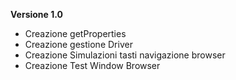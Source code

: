 **Versione 1.0**
- Creazione getProperties
- Creazione gestione Driver
- Creazione Simulazioni tasti navigazione browser
- Creazione Test Window Browser 
